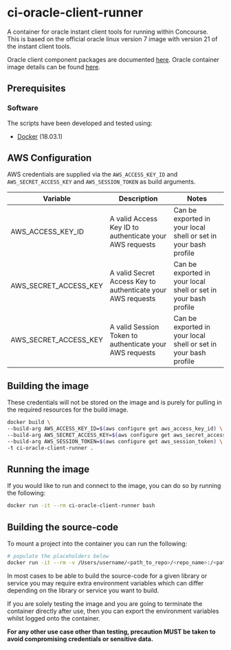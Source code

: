 # ci-oracle-client-runner
A container for oracle instant client tools for running within Concourse.\
This is based on the official oracle linux version 7 image with version 21 of the instant client tools.

Oracle client component packages are documented [here](https://www.oracle.com/database/technologies/instant-client/linux-x86-64-downloads.html).
Oracle container image details can be found [here](https://github.com/oracle/docker-images/blob/main/OracleInstantClient/README.md).

## Prerequisites

### Software

The scripts have been developed and tested using:

- [Docker](https://www.docker.com/) (18.03.1)

## AWS Configuration
AWS credentials are supplied via the `AWS_ACCESS_KEY_ID` and `AWS_SECRET_ACCESS_KEY` and `AWS_SESSION_TOKEN` as build arguments.


Variable               | Description                                                     | Notes                      
---------------------- | --------------------------------------------------------------- | --------------------------
AWS_ACCESS_KEY_ID | A valid Access Key ID to authenticate your AWS requests                        | Can be exported in your local shell or set in your bash profile
AWS_SECRET_ACCESS_KEY    | A valid Secret Access Key to authenticate your AWS requests  | Can be exported in your local shell or set in your bash profile
AWS_SECRET_ACCESS_KEY    | A valid Session Token to authenticate your AWS requests  | Can be exported in your local shell or set in your bash profile 

## Building the image

These credentials will not be stored on the image and is purely for pulling in the required resources for the build image.


```sh
docker build \
--build-arg AWS_ACCESS_KEY_ID=$(aws configure get aws_access_key_id) \
--build-arg AWS_SECRET_ACCESS_KEY=$(aws configure get aws_secret_access_key) \
--build-arg AWS_SESSION_TOKEN=$(aws configure get aws_session_token) \
-t ci-oracle-client-runner .
```

## Running the image

If you would like to run and connect to the image, you can do so by running the following:

```sh
docker run -it --rm ci-oracle-client-runner bash
```

## Building the source-code

To mount a project into the container you can run the following:

```sh
# populate the placeholders below
docker run -it --rm -v /Users/username/<path_to_repo>/<repo_name>:/<path_to_source-code> ci-oracle-client-runner bash
```

In most cases to be able to build the source-code for a given library or service you may require extra environment variables which can differ depending on the library or service you want to build.

If you are solely testing the image and you are going to terminate the container directly after use, then you can export the environment variables whilst logged onto the container.

**For any other use case other than testing, precaution MUST be taken to avoid compromising credentials or sensitive data.**
